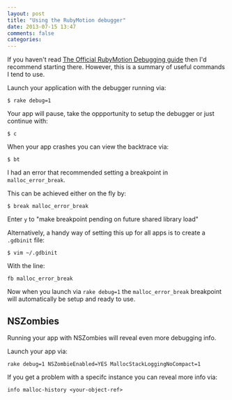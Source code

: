 ```yaml
---
layout: post
title: "Using the RubyMotion debugger"
date: 2013-07-15 13:47
comments: false
categories: 
---
```

If you haven't read [The Official RubyMotion Debugging guide](http://www.rubymotion.com/developer-center/articles/debugging/) then I'd recommend starting there. However, this is a summary of useful commands I tend to use.

Launch your application with the debugger running via:

    $ rake debug=1

Your app will pause, take the oppportunity to setup the debugger or just continue with:

    $ c

When your app crashes you can view the backtrace via:

    $ bt

I had an error that recommended setting a breakpoint in `malloc_error_break`.

This can be achieved either on the fly by:

    $ break malloc_error_break

Enter `y` to "make breakpoint pending on future shared library load"

Alternatively, a handy way of setting this up for all apps is to create a `.gdbinit` file:

    $ vim ~/.gdbinit

With the line:

    fb malloc_error_break

Now when you launch via `rake debug=1` the `malloc_error_break` breakpoint will
automatically be setup and ready to use.

## NSZombies

Running your app with NSZombies will reveal even more debugging info.

Launch your app via:

    rake debug=1 NSZombieEnabled=YES MallocStackLoggingNoCompact=1

If you get a problem with a specifc instance you can reveal more info via:

    info malloc-history <your-object-ref>

